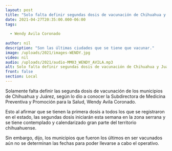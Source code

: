 ```yaml
---
layout: post
title: "Solo falta definir segundas dosis de vacunación de Chihuahua y Juárez"
date: 2021-04-27T20:35:00.000-06:00
tags:
  
  - Wendy Avila Coronado
  
author: nil
description: "Son las últimas ciudades que se tiene que vacunar."
image: /uploads/2021/images-WENDY.jpg
video: nil
audio: /uploads/2021/audio-MM03_WENDY_AVILA.mp3
alt: Solo falta definir segundas dosis de vacunación de Chihuahua y Juárez
front: false
section: Local
---
```


Solamente falta definir las segunda dosis de vacunación de los municipios de Chihuahua y Juárez, según lo dio a conocer la Subdirectora de Medicina Preventiva y Promoción para la Salud, Wendy Avila Coronado.

Esto al afirmar que se tienen la primera dosis a todos los que se registraron en el estado, las segundas dosis iniciarán esta semana en la zona serrana y se tiene contemplado y calendarizado gran parte del territorio chihuahuense.

Sin embargo, dijo, los municipios que fueron los últimos en ser vacunados aún no se determinan las fechas para poder llevarse a cabo el operativo.
